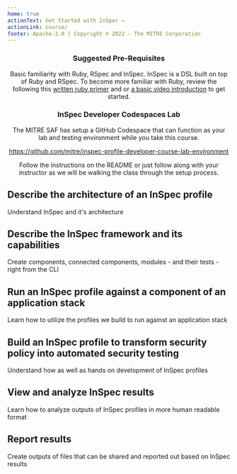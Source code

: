 ```yaml
---
home: true
actionText: Get Started with InSpec →
actionLink: course/
footer: Apache-2.0 | Copyright © 2022 - The MITRE Corporation
---
```


<div style="text-align: center">
  <Bit/>
  <h3><strong>Suggested Pre-Requisites</strong></h3><p>Basic familiarity with Ruby, RSpec and InSpec. InSpec is a DSL built on top of Ruby and RSpec. To become more familiar with Ruby, review the following this <a href="https://ruby-for-beginners.rubymonstas.org/">written ruby primer</a> and or <a href="https://www.youtube.com/watch?v=t_ispmWmdjY&vl=en">a basic video introduction</a> to get started.</p>
</div>

<div style="text-align: center">
  <Bit/>
  <h3><strong>InSpec Developer Codespaces Lab</strong></h3><p>The MITRE SAF has setup a GitHub Codespace that can function as your lab and testing environment while you take this course.</p>
  <a href="https://github.com/mitre/inspec-profile-developer-course-lab-environment" alt text="InSpec Profile Developers Codespaces Lab">https://github.com/mitre/inspec-profile-developer-course-lab-environment</a>
  <p>Follow the instructions on the README or just follow along with your instructor as we will be walking the class through the setup process.
</div>

<div class="features">
  <div class="feature">
    <h2>Describe the architecture of an InSpec profile</h2>
    <p>Understand InSpec and it's architecture</p>
  </div>
  <div class="feature">
    <h2>Describe the InSpec framework and its capabilities</h2>
    <p>Create components, connected components, modules - and their tests - right from the CLI</p>
  </div>
  <div class="feature">
    <h2>Run an InSpec profile against a component of an application stack</h2>
    <p>Learn how to utilize the profiles we build to run against an application stack</p>
  </div>
  <div class="feature">
    <h2>Build an InSpec profile to transform security policy into automated security testing</h2>
    <p>Understand how as well as hands on development of InSpec profiles</p>
  </div>
  <div class="feature">
    <h2>View and analyze InSpec results</h2>
    <p>Learn how to analyze outputs of InSpec profiles in more human readable format</p>
  </div>
  <div class="feature">
    <h2>Report results</h2>
    <p>Create outputs of files that can be shared and reported out based on InSpec results</p>
  </div>
</div>
